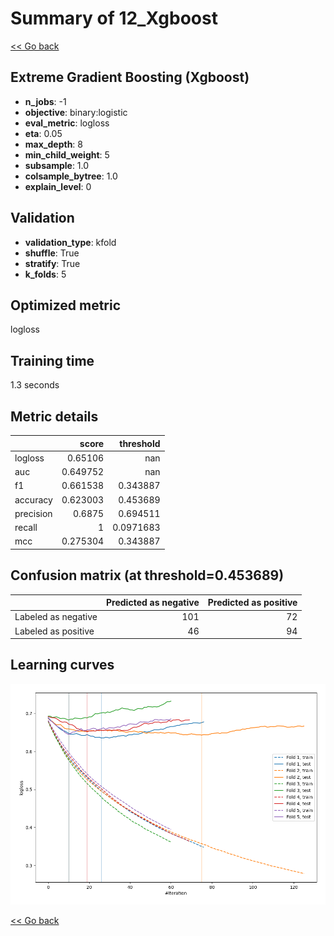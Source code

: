 # Summary of 12_Xgboost

[<< Go back](../README.md)


## Extreme Gradient Boosting (Xgboost)
- **n_jobs**: -1
- **objective**: binary:logistic
- **eval_metric**: logloss
- **eta**: 0.05
- **max_depth**: 8
- **min_child_weight**: 5
- **subsample**: 1.0
- **colsample_bytree**: 1.0
- **explain_level**: 0

## Validation
 - **validation_type**: kfold
 - **shuffle**: True
 - **stratify**: True
 - **k_folds**: 5

## Optimized metric
logloss

## Training time

1.3 seconds

## Metric details
|           |    score |   threshold |
|:----------|---------:|------------:|
| logloss   | 0.65106  | nan         |
| auc       | 0.649752 | nan         |
| f1        | 0.661538 |   0.343887  |
| accuracy  | 0.623003 |   0.453689  |
| precision | 0.6875   |   0.694511  |
| recall    | 1        |   0.0971683 |
| mcc       | 0.275304 |   0.343887  |


## Confusion matrix (at threshold=0.453689)
|                     |   Predicted as negative |   Predicted as positive |
|:--------------------|------------------------:|------------------------:|
| Labeled as negative |                     101 |                      72 |
| Labeled as positive |                      46 |                      94 |

## Learning curves
![Learning curves](learning_curves.png)

[<< Go back](../README.md)
